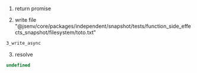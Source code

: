 1. return promise

2. write file "@jsenv/core/packages/independent/snapshot/tests/function_side_effects_snapshot/filesystem/toto.txt"
```txt
3_write_async
```

3. resolve
```js
undefined
```